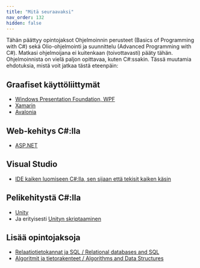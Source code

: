 ```yaml
---
title: "Mitä seuraavaksi"
nav_order: 132
hidden: false
---
```


Tähän päättyy opintojaksot Ohjelmoinnin perusteet (Basics of Programming with C#) sekä Olio-ohjelmointi ja suunnittelu (Advanced Programming with C#). Matkasi ohjelmoijana ei kuitenkaan (toivottavasti) pääty tähän. Ohjelmoinnista on vielä paljon opittavaa, kuten C#:ssakin. Tässä muutamia ehdotuksia, mistä voit jatkaa tästä eteenpäin:

## Graafiset käyttöliittymät
  * [Windows Presentation Foundation, WPF](https://docs.microsoft.com/en-us/dotnet/desktop/wpf/?view=netdesktop-6.0)
  * [Xamarin](https://dotnet.microsoft.com/apps/xamarin)
  * [Avalonia](https://avaloniaui.net/)
  
## Web-kehitys C#:lla
  * [ASP.NET](https://dotnet.microsoft.com/apps/aspnet)

## Visual Studio
  * [IDE kaiken luomiseen C#:lla, sen sijaan että tekisit kaiken käsin](https://visualstudio.microsoft.com/)

## Pelikehitystä C#:lla
  * [Unity](https://unity.com/)
  * Ja erityisesti [Unityn skriptaaminen](https://unity.com/how-to/learning-c-sharp-unity-beginners)

## Lisää opintojaksoja
  * [Relaatiotietokannat ja SQL / Relational databases and SQL](https://centria.github.io/databases/)
  * [Algoritmit ja tietorakenteet / Algorithms and Data Structures](https://centria.github.io/algo-and-data/)
